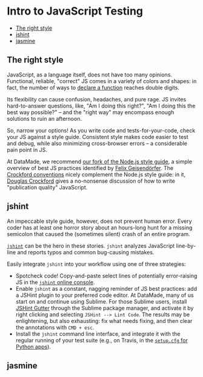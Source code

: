# Intro to JavaScript Testing

* [The right style](#style)
* [jshint](#jshint)
* [jasmine](#jasmine)

## The right style

JavaScript, as a language itself, does not have too many opinions. Functional, reliable, "correct" JS comes in a variety of colors and shapes: in fact, the number of ways to [declare a function](https://www.bryanbraun.com/2014/11/27/every-possible-way-to-define-a-javascript-function/) reaches double digits.  

Its flexibility can cause confusion, headaches, and pure rage. JS invites hard-to-answer questions, like, "Am I doing this right?", "Am I doing this the best way possible?" – and the "right way" may encompass enough solutions to ruin an afternoon. 

So, narrow your options! As you write code and tests-for-your-code, check your JS against a style guide. Consistent style makes code easier to test and debug, while also minimizing cross-browser errors – a considerable pain point in JS. 

At DataMade, we recommend [our fork of the Node.js style guide](https://github.com/datamade/node-style-guide), a simple overview of best JS practices identified by [Felix Geisendörfer](http://felixge.de/). The [Crockford conventions](http://javascript.crockford.com/code.html) nicely complement the Node.js style guide: in it, [Douglas Crockford](https://en.wikipedia.org/wiki/Douglas_Crockford) gives a no-nonsense discussion of how to write "publication quality" JavaScript. 

## jshint

An impeccable style guide, however, does not prevent human error. Every coder has at least one horror story about an hours-long hunt for a missing semicolon that caused the (sometimes silent) crash of an entire program. 

[`jshint`](http://jshint.com/about/) can be the hero in these stories. `jshint` analyzes JavaScript line-by-line and reports typos and common bug-causing mistakes.  

Easily integrate `jshint` into your workflow using one of three strategies:

* Spotcheck code! Copy-and-paste select lines of potentially error-raising JS in the [`jshint` online console](http://jshint.com/). 
* Enable `jshint` as a constant, nagging reminder of JS best practices: add a JSHint plugin to your preferred code editor. At DataMade, many of us start on and continue using Sublime. For those Sublime users, install [JSHint Gutter](https://github.com/victorporof/Sublime-JSHint) through the Sublime package manager, and activate it by right clicking and selecting `JSHint --> Lint Code`. The results may be enlightening, but also exhausting: fix what needs fixing, and then clear the annotations with `CMD + esc`.
* Install the `jshint` command line interface, and integrate it with the regular running of your test suite (e.g., on Travis, in the [`setup.cfg` for Python apps](/intro-to-python-testing.md#configure-pytest-and-coordinate-additional-utilities)). 


## jasmine


